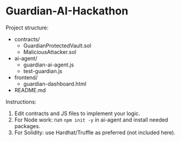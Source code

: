 ﻿# Guardian-AI-Hackathon

Project structure:

- contracts/
  - GuardianProtectedVault.sol
  - MaliciousAttacker.sol
- ai-agent/
  - guardian-ai-agent.js
  - test-guardian.js
- frontend/
  - guardian-dashboard.html
- README.md

Instructions:
1. Edit contracts and JS files to implement your logic.
2. For Node work: run `npm init -y` in ai-agent and install needed packages.
3. For Solidity: use Hardhat/Truffle as preferred (not included here).
